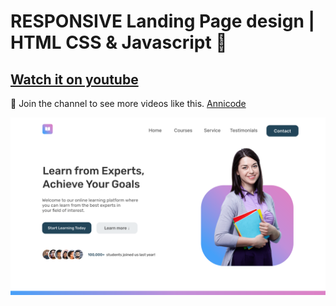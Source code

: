 # RESPONSIVE Landing Page design |  HTML CSS & Javascript 🚀

## [Watch it on youtube]()

💙 Join the channel to see more videos like this. [Annicode](https://www.youtube.com/@Annicode)

![preview img](/preview.png)
